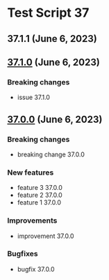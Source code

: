 # Test Script 37

## 37.1.1 (June 6, 2023)

##  [37.1.0](37.1.0.md) (June 6, 2023)
### Breaking changes

* issue 37.1.0

## [37.0.0](37.0.0.md) (June 6, 2023)
### Breaking changes

* breaking change 37.0.0

### New features

* feature 3 37.0.0
* feature 2 37.0.0
* feature 1 37.0.0

### Improvements

* improvement 37.0.0

### Bugfixes

* bugfix 37.0.0

